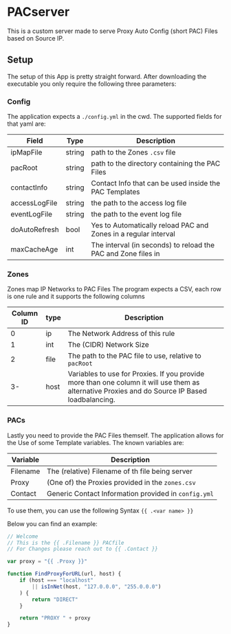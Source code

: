 # PACserver
This is a custom server made to serve Proxy Auto Config (short PAC) Files based on Source IP.

## Setup
The setup of this App is pretty straight forward.
After downloading the executable you only require the following three parameters:

### Config
The application expects a `./config.yml` in the cwd.
The supported fields for that yaml are:

| Field         | Type   | Description                                                     |
| ------------- | ------ | --------------------------------------------------------------- |
| ipMapFile     | string | path to the Zones `.csv` file                                   |
| pacRoot       | string | path to the directory containing the PAC Files                  |
| contactInfo   | string | Contact Info that can be used inside the PAC Templates          |
| accessLogFile | string | the path to the access log file                                 |
| eventLogFile  | string | the path to the event log file                                  |
| doAutoRefresh | bool   | Yes to Automatically reload PAC and Zones in a regular interval |
| maxCacheAge   | int    | The interval (in seconds) to reload the PAC and Zone files in   |

### Zones
Zones map IP Networks to PAC Files
The program expects a CSV, each row is one rule and it supports the following columns

| Column ID | type | Description                                            |
| --------- | ---- | ------------------------------------------------------ |
| 0         | ip   | The Network Address of this rule                       |
| 1         | int  | The (CIDR) Network Size                                |
| 2         | file | The path to the PAC file to use, relative to `pacRoot` |
| 3-        | host | Variables to use for Proxies. If you provide more than one column it will use them as alternative Proxies and do Source IP Based loadbalancing. |

### PACs
Lastly you need to provide the PAC Files themself.
The application allows for the Use of some Template variables.
The known variables are:

| Variable | Description                                          |
| -------- | ---------------------------------------------------- |
| Filename | The (relative) Filename of th file being server      |
| Proxy    | (One of) the Proxies provided in the `zones.csv`     |
| Contact  | Generic Contact Information provided in `config.yml` |

To use them, you can use the following Syntax `{{ .<var name> }}`

Below you can find an example:

```js
// Welcome
// This is the {{ .Filename }} PACfile
// For Changes please reach out to {{ .Contact }}

var proxy = "{{ .Proxy }}"

function FindProxyForURL(url, host) {
    if (host === "localhost"
        || isInNet(host, "127.0.0.0", "255.0.0.0")
    ) {
        return "DIRECT"
    }

    return "PROXY " + proxy
}
```